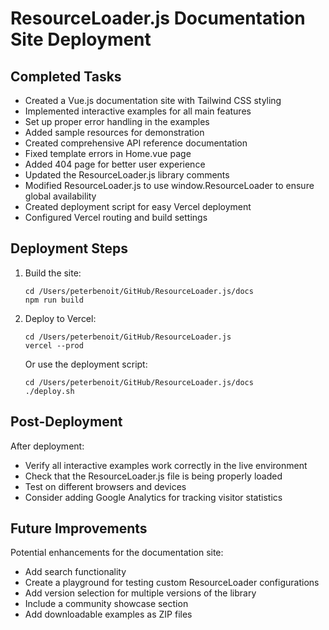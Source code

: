 # ResourceLoader.js Documentation Site Deployment

## Completed Tasks

-   Created a Vue.js documentation site with Tailwind CSS styling
-   Implemented interactive examples for all main features
-   Set up proper error handling in the examples
-   Added sample resources for demonstration
-   Created comprehensive API reference documentation
-   Fixed template errors in Home.vue page
-   Added 404 page for better user experience
-   Updated the ResourceLoader.js library comments
-   Modified ResourceLoader.js to use window.ResourceLoader to ensure global availability
-   Created deployment script for easy Vercel deployment
-   Configured Vercel routing and build settings

## Deployment Steps

1. Build the site:

    ```
    cd /Users/peterbenoit/GitHub/ResourceLoader.js/docs
    npm run build
    ```

2. Deploy to Vercel:

    ```
    cd /Users/peterbenoit/GitHub/ResourceLoader.js
    vercel --prod
    ```

    Or use the deployment script:

    ```
    cd /Users/peterbenoit/GitHub/ResourceLoader.js/docs
    ./deploy.sh
    ```

## Post-Deployment

After deployment:

-   Verify all interactive examples work correctly in the live environment
-   Check that the ResourceLoader.js file is being properly loaded
-   Test on different browsers and devices
-   Consider adding Google Analytics for tracking visitor statistics

## Future Improvements

Potential enhancements for the documentation site:

-   Add search functionality
-   Create a playground for testing custom ResourceLoader configurations
-   Add version selection for multiple versions of the library
-   Include a community showcase section
-   Add downloadable examples as ZIP files
